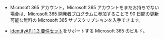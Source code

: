 * Microsoft 365 アカウント。Microsoft 365 アカウントをまだお持ちでない場合は、[Microsoft 365 開発者プログラム](https://developer.microsoft.com/office/dev-program)に参加することで 90 日間の更新可能な無料の Microsoft 365 サブスクリプションを入手できます。 

* [IdentityAPI 1.3 要件セット](../reference/requirement-sets/identity-api-requirement-sets.md)をサポートする Microsoft 365 のビルド。
